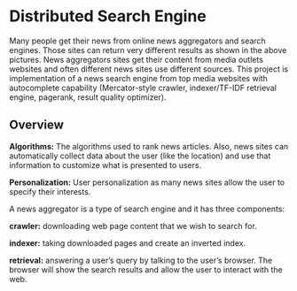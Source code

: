 # Distributed Search Engine

Many people get their news from online news aggregators and search engines. Those sites can return very different results as shown in the above pictures. News aggregators sites get their content from media outlets websites and often different news sites use different sources. This project is implementation of a news search engine from top media websites with autocomplete capability (Mercator-style crawler, indexer/TF-IDF retrieval engine, pagerank, result quality optimizer).

## Overview

**Algorithms:** The algorithms used to rank news articles. Also, news sites can automatically collect data about the user (like the location) and use that information to customize what is presented to users.

**Personalization:** User personalization as many news sites allow the user to specify their interests.

A news aggregator is a type of search engine and it has three components:

  **crawler:** downloading web page content that we wish to search for.

  **indexer:** taking downloaded pages and create an inverted index.

  **retrieval:** answering a user’s query by talking to the user’s browser. The browser will show the search results and allow the user to interact with the web. 
